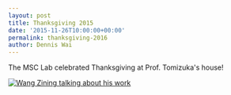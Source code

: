 ```yaml
---
layout: post
title: Thanksgiving 2015
date: '2015-11-26T10:00:00+00:00'
permalink: thanksgiving-2016
author: Dennis Wai
---
```


The MSC Lab celebrated Thanksgiving at Prof. Tomizuka's house!

<a href="{{ site.baseurl }}/assets/images/posts/2015Thanksgiving.jpg" data-lightbox="2015thanksgiving" data-title="Group photo at 2015 Thanksgiving party">
  <img src="{{ site.baseurl }}/assets/images/posts/2015Thanksgiving.jpg" title="Wang Zining talking about his work">
</a>